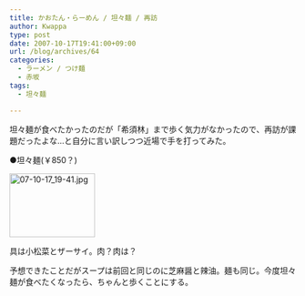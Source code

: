 ```yaml
---
title: かおたん・らーめん / 坦々麺 / 再訪
author: Kwappa
type: post
date: 2007-10-17T19:41:00+09:00
url: /blog/archives/64
categories:
  - ラーメン / つけ麺
  - 赤坂
tags:
  - 坦々麺

---
```

坦々麺が食べたかったのだが「希須林」まで歩く気力がなかったので、再訪が課題だったよな…と自分に言い訳しつつ近場で手を打ってみた。
  
●坦々麺(￥850？)
  
<a href="http://akasakalunch.up.seesaa.net/image/07-10-17_19-41.jpg" target="_blank" rel="noopener noreferrer"><img src="http://akasakalunch.up.seesaa.net/image/07-10-17_19-41-thumbnail2.jpg" border="0" alt="07-10-17_19-41.jpg" width="150" height="112" /></a>
  
具は小松菜とザーサイ。肉？肉は？
  
予想できたことだがスープは前回と同じのに芝麻醤と辣油。麺も同じ。今度坦々麺が食べたくなったら、ちゃんと歩くことにする。

